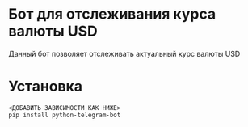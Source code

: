 # Бот для отслеживания курса валюты USD
Данный бот позволяет отслеживать актуальный курс валюты USD

# Установка
```
<ДОБАВИТЬ ЗАВИСИМОСТИ КАК НИЖЕ>  
pip install python-telegram-bot
```
